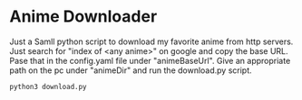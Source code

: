 # Anime Downloader

Just a Samll python script to download my favorite anime from http servers. 
Just search for "index of \<any anime\>" on google and copy the base URL. 
Pase that in the config.yaml file under "animeBaseUrl". Give an appropriate path on the pc under "animeDir"
and run the download.py script. 
  
```
python3 download.py
```
